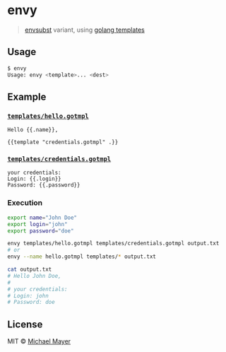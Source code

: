 # envy

> [envsubst](https://linux.die.net/man/1/envsubst) variant, using [golang templates](https://golang.org/pkg/text/template/)


## Usage

```bash
$ envy
Usage: envy <template>... <dest>
```


## Example


### [`templates/hello.gotmpl`](templates/hello.gotmpl)

```
Hello {{.name}},

{{template "credentials.gotmpl" .}}
```


### [`templates/credentials.gotmpl`](templates/credentials.gotmpl)

```
your credentials:
Login: {{.login}}
Password: {{.password}}
```


### Execution

```bash
export name="John Doe"
export login="john"
export password="doe"

envy templates/hello.gotmpl templates/credentials.gotmpl output.txt
# or
envy --name hello.gotmpl templates/* output.txt

cat output.txt
# Hello John Doe,
#
# your credentials:
# Login: john
# Password: doe
```


## License

MIT © [Michael Mayer](http://schnittstabil.de)
